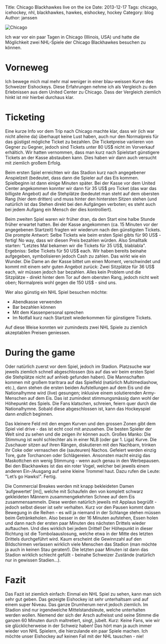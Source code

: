 Title: Chicago Blackhawkes live on the ice 
Date: 2013-12-17
Tags: chicago, icehockey, nhl, blackhawkes, hawkes, eishockey, hockey 
Category: blog 
Author: janssen

![Chicago](http://aurka.com/pictures/chicago_header.jpg)

Ich war vor ein paar Tagen in Chicago (Illinois, USA) und hatte die Möglichkeit zwei NHL-Spiele der Chicago Blackhawkes besuchen zu können.

# Vorneweg
Ich bewege mich mal mehr mal weniger in einer blau-weissen Kurve des Schweizer Eishockeys. Diese Erfahrungen nehme ich als Vergleich zu den Erlebnissen aus dem United Center zu Chicago. Dass der Vergleich ziemlich hinkt ist mir hierbei durchaus klar.

# Ticketing
Eine kurze Info vor dem Trip nach Chicago machte klar, dass wir (ich war nicht alleine da) überhaupt keine Lust haben, auch nur den Normalpreis für das güstigst mögliche Ticket zu bezahlen. Die Ticketpreise variieren von Gegner zu Gegner, jedoch sind Tickets unter 80 US$ nicht im Vorverkauf erhältich. Wir hatten vernommen, dass man kurz nach Spielstart günstigere Tickets an der Kasse abstauben kann. Dies haben wir dann auch versucht mit ziemlich großem  Erfolg. 

Beim ersten Spiel erreichten wir das Stadion kurz nach angegebener Anspielzeit (bedeutet, dass dann die Spieler auf das Eis kommen. Spielbeginn ist dann einige Minuten später. Bei der Kasse vor dem United Center angekommen konnter wir dann für 35 US$ pro Ticket (das war das billigste Angebot) auf die Stehplätze (bedeutet man steht auf dem obersten Rang (hier dem dritten) und muss hinter den hintersten Sitzen stehen (und natürlich ist das Stehen direkt bei den Aufgängen verboten; es steht auch bei jedem Aufgang ein Mensch der dies kontrolliert).

Beim zweiten Spiel waren wir früher dran, da den Start eine halbe Stunde früher erwartet hatten. Bei der Kasse angekommen (ca. 15 Minuten vor der angegebenen Startzeit) fragten wir wiederum nach den günstigsten Tickets. Die prompte Antwort: Selbe Tickets wie beim ersten Spiel gibts für 90 US$ - fertig! No way, dass wir diesen Preis bezahlen würden. Also Smalltalk starten: "Letztes Mal bekamen wir die Tickets für 35 US$, blablabla". Ergebniss: Selbe Tickets für 50 US$ each. Wir haben bereits beinahe aufgegeben, symbolisieren jedoch Cash zu zahlen. Das wirkt wie ein Wunder. Die Dame an der Kasse bittet um einen Moment, verschwindet und kommt mit einem sehr guten Angebot zurück: Zwei Sitzplätze für 36 US$ each, wir müssen jedoch bar bezahlen. Alles kein Problem und die Sitzplätze - direkt hinter dem Tor auf dem obersten Rang, jedoch nicht weit oben; Normalpreis wohl gegen die 150 US$ - sind uns. 

Wer also günstig ein NHL Spiel besuchen möchte:

* Abendkasse verwenden
* Bar bezahlen können
* Mit dem Kassenpersonal sprechen
* Im Notfall kurz nach Startzeit wiederkommen für günstigere Tickets.

Auf diese Weise konnten wir zumindests zwei NHL Spiele zu ziemlich akzeptablen Preisen geniessen. 

# During the game
Oder natürlich zuerst vor dem Spiel, jedoch im Stadion. Platzsuche war jeweils ziemlich schnell abgeschlossen (bis auf das wir beim ersten Spiel die Stehplätze nicht auf anhieb gefunden haben). Die Mannschaften kommen mit großem traritrara auf das Spielfeld (natürlich Multimediashow, etc.), dann stehen die ersten beiden Aufstellungen auf dem Eis und die Nationalhymne wird (live) gesungen; inklusive einem solutierenden Army-Menschen auf dem Eis. Das ist zumindest stimmungsmässig dann wohl der Höhepunkt des Spiels. Die Fans klatschen, schreien, feiern quer durch die Nationalhymne. Sobald diese abgeschlossen ist, kann das Hockeyspiel dann *endlich* beginnen.

Das kleinere Feld mit den engen Kurven und den grossen Zonen gibt dem Spiel viel drive - das ist echt cool mit anzusehen. Die besten Spieler der Welt sind zu sehen und die zeigen ihr können auch. Großes Manko: Die Stimmung ist wohl schlechter als in einer NLB (oder gar 1. Liga) Kurve. Die Zuschauer sitzen auf ihren Rängen, diskutieren mit den Nachbarn, trinken ihr Coke oder vernaschen die (sauteuren) Nachos. Gefeiert werden einzig Tore, gute Torchancen oder Schlägereien. Ansonsten macht einzig das Maskottchen ein wenig Stimmung - wenn auch genau in den Werbepausen. Bei den Blackhawkes ist das ein roter Vogel, welcher bei jeweils einem anderen Ein-/Ausgang auf seine kleine Trommel haut. Dazu rufen die Leute: "Let’s go Hawks!". Fertig.

Die Commercial Breakes werden mit knapp bekleideten Damen ’aufgewertet’ [m(], welche mit Schaufeln den von komplett schwarz gekleideten Männern zusammengekehrten Schnee auf dem Eis zusammensammeln. Diese werden natürlich jeweils mit Applaus begrüßt - jedoch selbst dieser ist sehr verhalten. Kurz vor den Pausen kommt dann Bewegung in die Reihen - es will ja niemand in der Schlange stehen müssen beim Getränkeholen. Also besser in der 16 Minuten aufstehen, Essen holen und dann nach der ersten paar Minuten des nächsten Drittels wieder auftauchen. Und dies wirklich bei jedem Drittel! Der Höhepunkt in dieser Richtung ist die Tombolaauslosung, welche etwa in der Mitte des letzten Drittels durchgeführt wird. Kaum erscheint die Gewinnzahl auf den Bildschirmen verlassen wirklich viele Menschen das Stadion (man möchte ja auch in keinen Stau geraten!). Die letzten paar Minuten ist dann das Stadion wirklich schlecht gefüllt - beinahe Schweizer Zustände (natürlich nur in gewissen Stadien...).

# Fazit
Das Fazit ist ziemlich einfach: Einmal ein NHL Spiel zu sehen, kann man sich sehr gut geben. Das gezeigte Eishockey ist sehr unterhaltsam und auf einem super Niveau. Das ganze Drumherum nervt jedoch ziemlich. Im Stadion sind nur irgendwelche Mittelstandsleute, welche unterhalten werden wollen. Niemend der sich der Arsch aufreisst und seine Stimme die ganzen 60 Minuten durch maltretiert, singt, jubelt. Kurz: Keine Fans, wie wir sie glücklicherweise in der Schweiz haben! Das hört man ja auch immer wieder von NHL Spielern, die hierzulande ein paar Spiele machen. Ich möchte unser Eishockey auf keinen Fall mit der NHL tauschen - nie!

